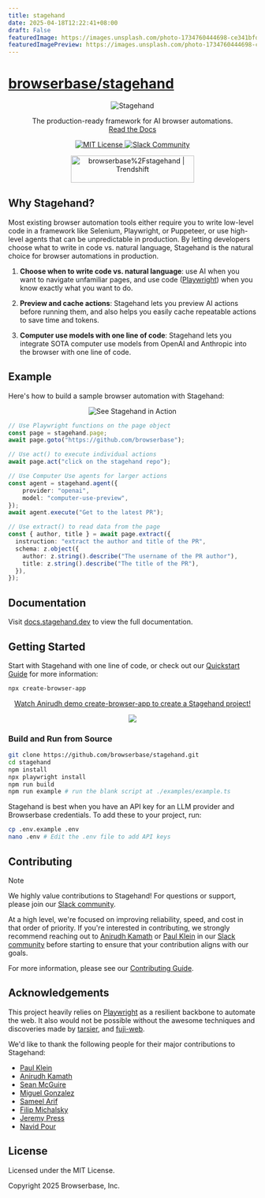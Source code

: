 ```yaml
---
title: stagehand
date: 2025-04-18T12:22:41+08:00
draft: False
featuredImage: https://images.unsplash.com/photo-1734760444698-ce341bfd1636?ixid=M3w0NjAwMjJ8MHwxfHJhbmRvbXx8fHx8fHx8fDE3NDQ5NTAwNDF8&ixlib=rb-4.0.3
featuredImagePreview: https://images.unsplash.com/photo-1734760444698-ce341bfd1636?ixid=M3w0NjAwMjJ8MHwxfHJhbmRvbXx8fHx8fHx8fDE3NDQ5NTAwNDF8&ixlib=rb-4.0.3
---
```


# [browserbase/stagehand](https://github.com/browserbase/stagehand)

<div id="toc" align="center">
  <ul style="list-style: none">
    <a href="https://stagehand.dev">
      <picture>
        <source media="(prefers-color-scheme: dark)" srcset="https://stagehand.dev/logo-dark.svg" />
        <img alt="Stagehand" src="https://stagehand.dev/logo-light.svg" />
      </picture>
    </a>
  </ul>
</div>

<p align="center">
  The production-ready framework for AI browser automations.<br>
  <a href="https://docs.stagehand.dev">Read the Docs</a>
</p>

<p align="center">
  <a href="https://github.com/browserbase/stagehand/tree/main?tab=MIT-1-ov-file#MIT-1-ov-file">
    <picture>
      <source media="(prefers-color-scheme: dark)" srcset="https://stagehand.dev/api/assets/license?mode=dark" />
      <img alt="MIT License" src="https://stagehand.dev/api/assets/license?mode=light" />
    </picture>
  </a>
  <a href="https://stagehand.dev/slack">
    <picture>
      <source media="(prefers-color-scheme: dark)" srcset="https://stagehand.dev/api/assets/slack?mode=dark" />
      <img alt="Slack Community" src="https://stagehand.dev/api/assets/slack?mode=light" />
    </picture>
  </a>
</p>

<p align="center">
	<a href="https://trendshift.io/repositories/12122" target="_blank"><img src="https://trendshift.io/api/badge/repositories/12122" alt="browserbase%2Fstagehand | Trendshift" style="width: 250px; height: 55px;" width="250" height="55"/></a>
</p>

## Why Stagehand?

Most existing browser automation tools either require you to write low-level code in a framework like Selenium, Playwright, or Puppeteer, or use high-level agents that can be unpredictable in production. By letting developers choose what to write in code vs. natural language, Stagehand is the natural choice for browser automations in production.

1. **Choose when to write code vs. natural language**: use AI when you want to navigate unfamiliar pages, and use code ([Playwright](https://playwright.dev/)) when you know exactly what you want to do.

2. **Preview and cache actions**: Stagehand lets you preview AI actions before running them, and also helps you easily cache repeatable actions to save time and tokens.

3. **Computer use models with one line of code**: Stagehand lets you integrate SOTA computer use models from OpenAI and Anthropic into the browser with one line of code.

## Example

Here's how to build a sample browser automation with Stagehand:

<div align="center">
  <div style="max-width:300px;">
    <img src="/media/github_demo.gif" alt="See Stagehand in Action">
  </div>
</div>

```typescript
// Use Playwright functions on the page object
const page = stagehand.page;
await page.goto("https://github.com/browserbase");

// Use act() to execute individual actions
await page.act("click on the stagehand repo");

// Use Computer Use agents for larger actions
const agent = stagehand.agent({
    provider: "openai",
    model: "computer-use-preview",
});
await agent.execute("Get to the latest PR");

// Use extract() to read data from the page
const { author, title } = await page.extract({
  instruction: "extract the author and title of the PR",
  schema: z.object({
    author: z.string().describe("The username of the PR author"),
    title: z.string().describe("The title of the PR"),
  }),
});
```

## Documentation

Visit [docs.stagehand.dev](https://docs.stagehand.dev) to view the full documentation.

## Getting Started

Start with Stagehand with one line of code, or check out our [Quickstart Guide](https://docs.stagehand.dev/get_started/quickstart) for more information:

```bash
npx create-browser-app
```

<div align="center">
    <a href="https://www.loom.com/share/f5107f86d8c94fa0a8b4b1e89740f7a7">
      <p>Watch Anirudh demo create-browser-app to create a Stagehand project!</p>
    </a>
    <a href="https://www.loom.com/share/f5107f86d8c94fa0a8b4b1e89740f7a7">
      <img style="max-width:300px;" src="https://cdn.loom.com/sessions/thumbnails/f5107f86d8c94fa0a8b4b1e89740f7a7-ec3f428b6775ceeb-full-play.gif">
    </a>
  </div>

### Build and Run from Source

```bash
git clone https://github.com/browserbase/stagehand.git
cd stagehand
npm install
npx playwright install
npm run build
npm run example # run the blank script at ./examples/example.ts
```

Stagehand is best when you have an API key for an LLM provider and Browserbase credentials. To add these to your project, run:

```bash
cp .env.example .env
nano .env # Edit the .env file to add API keys
```

## Contributing

> [!NOTE]  
> We highly value contributions to Stagehand! For questions or support, please join our [Slack community](https://stagehand.dev/slack).

At a high level, we're focused on improving reliability, speed, and cost in that order of priority. If you're interested in contributing, we strongly recommend reaching out to [Anirudh Kamath](https://x.com/kamathematic) or [Paul Klein](https://x.com/pk_iv) in our [Slack community](https://stagehand.dev/slack) before starting to ensure that your contribution aligns with our goals.

For more information, please see our [Contributing Guide](https://docs.stagehand.dev/contributions/contributing).

## Acknowledgements

This project heavily relies on [Playwright](https://playwright.dev/) as a resilient backbone to automate the web. It also would not be possible without the awesome techniques and discoveries made by [tarsier](https://github.com/reworkd/tarsier), and [fuji-web](https://github.com/normal-computing/fuji-web).

We'd like to thank the following people for their major contributions to Stagehand:
- [Paul Klein](https://github.com/pkiv)
- [Anirudh Kamath](https://github.com/kamath)
- [Sean McGuire](https://github.com/seanmcguire12)
- [Miguel Gonzalez](https://github.com/miguelg719)
- [Sameel Arif](https://github.com/sameelarif)
- [Filip Michalsky](https://github.com/filip-michalsky)
- [Jeremy Press](https://x.com/jeremypress)
- [Navid Pour](https://github.com/navidpour)

## License

Licensed under the MIT License.

Copyright 2025 Browserbase, Inc.
